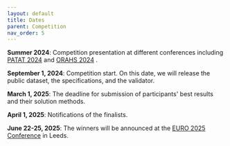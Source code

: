 ```yaml
---
layout: default
title: Dates
parent: Competition
nav_order: 5
---
```


**Summer 2024**: Competition presentation at different conferences including [PATAT 2024](https://patatconference2024.dtu.dk/)
and [ORAHS 2024](https://orahs2024.di.unito.it/) .

**September 1, 2024**: Competition start. On this date, we will
release the public dataset, the specifications, and the validator.

**March 1, 2025**: The deadline for submission of participants'
best results and their solution methods.

**April 1, 2025**: Notifications of the
finalists.

**June 22-25, 2025**: The winners will be
announced at the [EURO 2025 Conference](https://euro2025leeds.uk/) in Leeds.